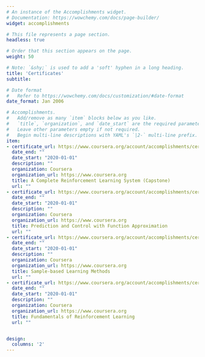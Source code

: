 ```yaml
---
# An instance of the Accomplishments widget.
# Documentation: https://wowchemy.com/docs/page-builder/
widget: accomplishments

# This file represents a page section.
headless: true

# Order that this section appears on the page.
weight: 50

# Note: `&shy;` is used to add a 'soft' hyphen in a long heading.
title: 'Certificates'
subtitle:

# Date format
#   Refer to https://wowchemy.com/docs/customization/#date-format
date_format: Jan 2006

# Accomplishments.
#   Add/remove as many `item` blocks below as you like.
#   `title`, `organization`, and `date_start` are the required parameters.
#   Leave other parameters empty if not required.
#   Begin multi-line descriptions with YAML's `|2-` multi-line prefix.
item:
- certificate_url: https://www.coursera.org/account/accomplishments/certificate/VK6M5WZZC5T8
  date_end: ""
  date_start: "2020-01-01"
  description: ""
  organization: Coursera
  organization_url: https://www.coursera.org
  title: A Complete Reinforcement Learning System (Capstone)
  url: ""
- certificate_url: https://www.coursera.org/account/accomplishments/certificate/SCSLRPK2R2QJ
  date_end: ""
  date_start: "2020-01-01"
  description: ""
  organization: Coursera
  organization_url: https://www.coursera.org
  title: Prediction and Control with Function Approximation
  url: ""
- certificate_url: https://www.coursera.org/account/accomplishments/certificate/FJTLZTYGALSW
  date_end: ""
  date_start: "2020-01-01"
  description: ""
  organization: Coursera
  organization_url: https://www.coursera.org
  title: Sample-based Learning Methods
  url: ""
- certificate_url: https://www.coursera.org/account/accomplishments/certificate/TECZRVEYL8VV
  date_end: ""
  date_start: "2020-01-01"
  description: ""
  organization: Coursera
  organization_url: https://www.coursera.org
  title: Fundamentals of Reinforcement Learning
  url: ""


design:
  columns: '2' 
---
```

